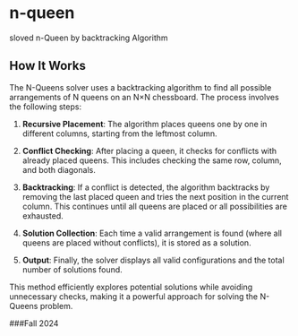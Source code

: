 # n-queen
sloved n-Queen by backtracking Algorithm
## How It Works

The N-Queens solver uses a backtracking algorithm to find all possible arrangements of N queens on an N×N chessboard. The process involves the following steps:

1. **Recursive Placement**: The algorithm places queens one by one in different columns, starting from the leftmost column.

2. **Conflict Checking**: After placing a queen, it checks for conflicts with already placed queens. This includes checking the same row, column, and both diagonals.

3. **Backtracking**: If a conflict is detected, the algorithm backtracks by removing the last placed queen and tries the next position in the current column. This continues until all queens are placed or all possibilities are exhausted.

4. **Solution Collection**: Each time a valid arrangement is found (where all queens are placed without conflicts), it is stored as a solution.

5. **Output**: Finally, the solver displays all valid configurations and the total number of solutions found.

This method efficiently explores potential solutions while avoiding unnecessary checks, making it a powerful approach for solving the N-Queens problem.

###Fall 2024
